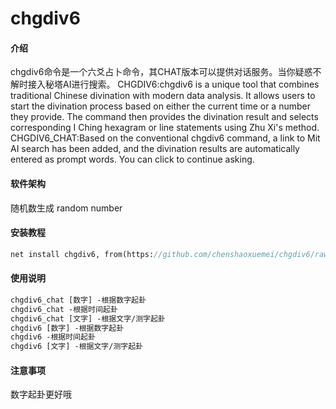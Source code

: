 # chgdiv6

#### 介绍
chgdiv6命令是一个六爻占卜命令，其CHAT版本可以提供对话服务。当你疑惑不解时接入秘塔AI进行搜索。
CHGDIV6:chgdiv6 is a unique tool that combines traditional Chinese divination with modern data analysis. It allows users to start the divination process based on either the current time or a number they provide. The command then provides the divination result and selects corresponding I Ching hexagram or line statements using Zhu Xi's method. 
CHGDIV6_CHAT:Based on the conventional chgdiv6 command, a link to Mit AI search has been added, and the divination results are automatically entered as prompt words. You can click to continue asking.

#### 软件架构
随机数生成
random number


#### 安装教程

```Stata
net install chgdiv6, from(https://github.com/chenshaoxuemei/chgdiv6/raw/master) replace
```

#### 使用说明

```Stata
chgdiv6_chat [数字] -根据数字起卦
chgdiv6_chat -根据时间起卦
chgdiv6_chat [文字] -根据文字/测字起卦
chgdiv6 [数字] -根据数字起卦
chgdiv6 -根据时间起卦
chgdiv6 [文字] -根据文字/测字起卦
```

#### 注意事项
数字起卦更好哦
